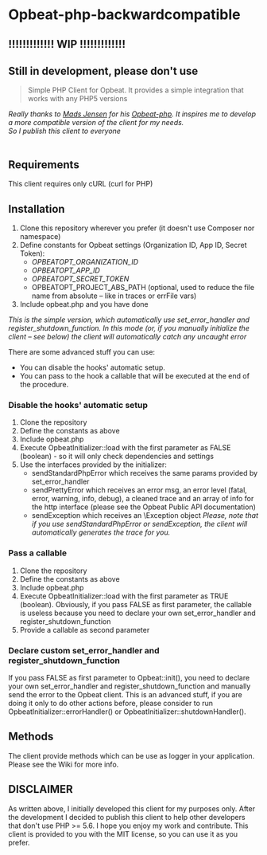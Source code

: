 Opbeat-php-backwardcompatible
=================

## !!!!!!!!!!!!! WIP !!!!!!!!!!!!! 
## Still in development, please don't use 

> Simple PHP Client for Opbeat. It provides a simple integration that works with any PHP5 versions

_Really thanks to [Mads Jensen](https://github.com/madsleejensen) for his [Opbeat-php](https://github.com/madsleejensen/opbeat-php). It inspires me to develop a more compatible version of the client for my needs._  
_So I publish this client to everyone_
<br/>
<br/>
## Requirements
This client requires only cURL (curl for PHP)

## Installation
1. Clone this repository wherever you prefer (it doesn't use Composer nor namespace)
2. Define constants for Opbeat settings (Organization ID, App ID, Secret Token):  
    * *OPBEATOPT\_ORGANIZATION\_ID*  
    * *OPBEATOPT\_APP\_ID*  
    * *OPBEATOPT\_SECRET\_TOKEN*  
    * OPBEATOPT\_PROJECT\_ABS\_PATH (optional, used to reduce the file name from absolute – like in traces or errFile vars)
3. Include opbeat.php and you have done
  
*This is the simple version, which automatically use set\_error\_handler and register\_shutdown\_function. In this mode (or, if you manually initialize the client – see below) the client will automatically catch any uncaught error*  
  
There are some advanced stuff you can use:
* You can disable the hooks' automatic setup.
* You can pass to the hook a callable that will be executed at the end of the procedure.

### Disable the hooks' automatic setup
1. Clone the repository 
2. Define the constants as above
3. Include opbeat.php
4. Execute OpbeatInitializer::load with the first parameter as FALSE (boolean) - so it will only check dependencies and settings
5. Use the interfaces provided by the initializer:
    * sendStandardPhpError which receives the same params provided by set\_error\_handler
    * sendPrettyError which receives an error msg, an error level (fatal, error, warning, info, debug), a cleaned trace and an array of info for the http interface (please see the Opbeat Public API documentation)
    * sendException which receives an \\Exception object
*Please, note that if you use sendStandardPhpError or sendException, the client will automatically generates the trace for you.*
    
### Pass a callable
1. Clone the repository 
2. Define the constants as above
3. Include opbeat.php
4. Execute OpbeatInitializer::load with the first parameter as TRUE (boolean). Obviously, if you pass FALSE as first parameter, the callable is useless because you need to declare your own set\_error\_handler and register\_shutdown\_function 
5. Provide a callable as second parameter

### Declare custom set\_error\_handler and register\_shutdown\_function
If you pass FALSE as first parameter to Opbeat::init(), you need to declare your own set\_error\_handler and register\_shutdown\_function and manually send the error to the Opbeat client. This is an advanced stuff, if you are doing it only to do other actions before, please consider to run OpbeatInitializer::errorHandler() or OpbeatInitializer::shutdownHandler().

## Methods
The client provide methods which can be use as logger in your application. Please see the Wiki for more info.

## DISCLAIMER
As written above, I initially developed this client for my purposes only. After the development I decided to publish this client to help other developers that don't use PHP \>= 5.6. I hope you enjoy my work and contribute.
This client is provided to you with the MIT license, so you can use it as you prefer.